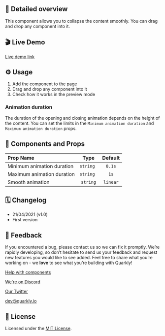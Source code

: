 ## 📖 Detailed overview

This component allows you to collapse the content smoothly.
You can drag and drop any component into it.

## 🎬 Live Demo

[Live demo link](https://quarkly-catalog.netlify.app/collapse/)

## ⚙️ Usage

1.  Add the component to the page
2.  Drag and drop any component into it
3.  Check how it works in the preview mode

### Animation duration

The duration of the opening and closing animation depends on the height of the content.
You can set the limits in the `Minimum animation duration` and `Maximum animation duration` props.

## 🧩 Components and Props

| Prop Name                  |   Type    | Default  |
| :------------------------- | :-------: | :------: |
| Minimum animation duration | `string ` |  `0.1s`  |
| Maximum animation duration | `string ` |   `1s`   |
| Smooth animation           | `string`  | `linear` |

## 🗓 Changelog

-   21/04/2021 (v1.0)
-   First version

## 📮 Feedback

If you encountered a bug, please contact us so we can fix it promptly. We’re rapidly developing, so don’t hesitate to send us your feedback and request new features you would like to see added. Feel free to share what you’re working on - we **love** to see what you’re building with Quarkly!

[Help with components](https://community.quarkly.io/c/requests/11)

[We're on Discord](https://discord.gg/f9KhSMGX)

[Our Twitter](https://twitter.com/quarklyapp)

[dev@quarkly.io](mailto:dev@quarkly.io)

## 📝 License

Licensed under the [MIT License](./LICENSE).
